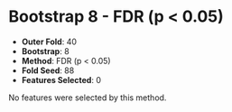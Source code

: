 # Bootstrap 8 - FDR (p < 0.05)

- **Outer Fold**: 40
- **Bootstrap**: 8
- **Method**: FDR (p < 0.05)
- **Fold Seed**: 88
- **Features Selected**: 0

No features were selected by this method.
